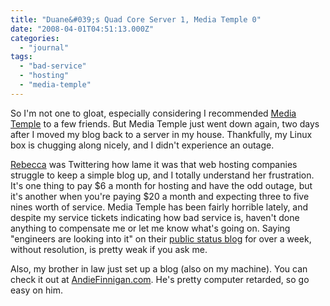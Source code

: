 ```yaml
---
title: "Duane&#039;s Quad Core Server 1, Media Temple 0"
date: "2008-04-01T04:51:13.000Z"
categories: 
  - "journal"
tags: 
  - "bad-service"
  - "hosting"
  - "media-temple"
---
```


So I'm not one to gloat, especially considering I recommended [Media Temple](http://www.mediatemple.net/) to a few friends. But Media Temple just went down again, two days after I moved my blog back to a server in my house. Thankfully, my Linux box is chugging along nicely, and I didn't experience an outage.

[Rebecca](http://miss604.com) was Twittering how lame it was that web hosting companies struggle to keep a simple blog up, and I totally understand her frustration. It's one thing to pay $6 a month for hosting and have the odd outage, but it's another when you're paying $20 a month and expecting three to five nines worth of service. Media Temple has been fairly horrible lately, and despite my service tickets indicating how bad service is, haven't done anything to compensate me or let me know what's going on. Saying "engineers are looking into it" on their [public status blog](http://weblog.mediatemple.net/weblog/category/system-incidents/gs-grid-service-intermittent-service-availability/) for over a week, without resolution, is pretty weak if you ask me.

Also, my brother in law just set up a blog (also on my machine). You can check it out at [AndieFinnigan.com](http://andiefinnigan.com). He's pretty computer retarded, so go easy on him.

